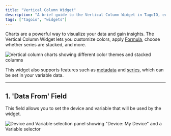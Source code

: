 ```yaml
---
title: "Vertical Column Widget"
description: "A brief guide to the Vertical Column Widget in TagoIO, explaining what it does, configurable features (like Formula, metadata, and series), and the first configuration field ('Data From') used to select device and variable data for the widget."
tags: ["tagoio", "widgets"]
---
```


Charts are a powerful way to visualize your data and gain insights. The Vertical Column Widget lets you customize colors, apply [Formula](../formula), choose whether series are stacked, and more.

![Vertical column charts showing different color themes and stacked columns](/docs_imagem/tagoio/vertical-column-widget-2.png)

This widget also supports features such as [metadata](../data-management/metadata) and [series](../data-management/data-records), which can be set in your variable data.

---

## 1. 'Data From' Field

This field allows you to set the device and variable that will be used by the widget.

![Device and Variable selection panel showing "Device: My Device" and a Variable selector](/docs_imagem/tagoio/vertical-column-widget-2.png)